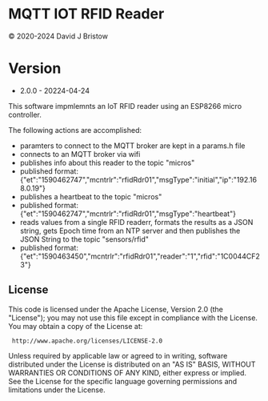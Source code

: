 # MQTT IOT RFID Reader
&copy; 2020-2024 David J Bristow

# Version
* 2.0.0 - 20224-04-24

This software impmlemnts an IoT RFID reader using an ESP8266 micro controller.

The following actions are accomplished:
 - paramters to connect to the MQTT broker are kept in a params.h file
 - connects to an MQTT broker via wifi
 - publishes info about this reader to the topic "micros"
 - published format: {"et":"1590462747","mcntrlr":"rfidRdr01","msgType":"initial","ip":"192.168.0.19"}
 - publishes a heartbeat to the topic "micros"
 - published format: {"et":"1590462747","mcntrlr":"rfidRdr01","msgType":"heartbeat"}
 - reads values from a single RFID readerr, formats the results as a JSON string, 
   gets Epoch time from an NTP server and then publishes the JSON String to the topic "sensors/rfid"
 - published format: {"et":"1590463450","mcntrlr":"rfidRdr01","reader":"1","rfid":"1C0044CF23"}

## License

   This code  is licensed under the Apache License, Version 2.0 (the "License");
   you may not use this file except in compliance with the License.
   You may obtain a copy of the License at:

     http://www.apache.org/licenses/LICENSE-2.0

   Unless required by applicable law or agreed to in writing, software distributed under the License
   is distributed on an "AS IS" BASIS, WITHOUT WARRANTIES OR CONDITIONS OF ANY KIND, either express
   or implied. See the License for the specific language governing permissions and limitations under
   the License.
